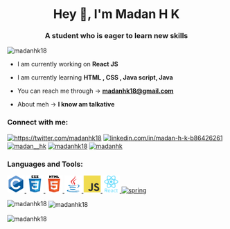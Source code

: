 <h1 align="center">Hey 👋, I'm Madan H K</h1>
<h3 align="center">A student who is eager to learn new skills</h3>

<p align="left"> <img src="https://komarev.com/ghpvc/?username=madanhk18&label=Profile%20views&color=0e75b6&style=flat" alt="madanhk18" /> </p>

-  I am currently working on **React JS**

-  I am currently learning **HTML , CSS , Java script, Java**

- You can reach me through -> **madanhk18@gmail.com**

- About meh -> **I know am talkative**

<h3 align="left">Connect with me:</h3>
<p align="left">
<a href="https://twitter.com/https://twitter.com/madanhk18" target="blank"><img align="center" src="https://raw.githubusercontent.com/rahuldkjain/github-profile-readme-generator/master/src/images/icons/Social/twitter.svg" alt="https://twitter.com/madanhk18" height="30" width="40" /></a>
<a href="https://linkedin.com/in/linkedin.com/in/madan-h-k-b86426261" target="blank"><img align="center" src="https://raw.githubusercontent.com/rahuldkjain/github-profile-readme-generator/master/src/images/icons/Social/linked-in-alt.svg" alt="linkedin.com/in/madan-h-k-b86426261" height="30" width="40" /></a>
<a href="https://instagram.com/madan__hk" target="blank"><img align="center" src="https://raw.githubusercontent.com/rahuldkjain/github-profile-readme-generator/master/src/images/icons/Social/instagram.svg" alt="madan__hk" height="30" width="40" /></a>
<a href="https://www.leetcode.com/madanhk18" target="blank"><img align="center" src="https://raw.githubusercontent.com/rahuldkjain/github-profile-readme-generator/master/src/images/icons/Social/leet-code.svg" alt="madanhk18" height="30" width="40" /></a>
<a href="https://auth.geeksforgeeks.org/user/madanhk" target="blank"><img align="center" src="https://raw.githubusercontent.com/rahuldkjain/github-profile-readme-generator/master/src/images/icons/Social/geeks-for-geeks.svg" alt="madanhk" height="30" width="40" /></a>
</p>

<h3 align="left">Languages and Tools:</h3>
<p align="left"> <a href="https://www.cprogramming.com/" target="_blank" rel="noreferrer"> <img src="https://raw.githubusercontent.com/devicons/devicon/master/icons/c/c-original.svg" alt="c" width="40" height="40"/> </a> <a href="https://www.w3schools.com/css/" target="_blank" rel="noreferrer"> <img src="https://raw.githubusercontent.com/devicons/devicon/master/icons/css3/css3-original-wordmark.svg" alt="css3" width="40" height="40"/> </a> <a href="https://www.w3.org/html/" target="_blank" rel="noreferrer"> <img src="https://raw.githubusercontent.com/devicons/devicon/master/icons/html5/html5-original-wordmark.svg" alt="html5" width="40" height="40"/> </a> <a href="https://www.java.com" target="_blank" rel="noreferrer"> <img src="https://raw.githubusercontent.com/devicons/devicon/master/icons/java/java-original.svg" alt="java" width="40" height="40"/> </a> <a href="https://developer.mozilla.org/en-US/docs/Web/JavaScript" target="_blank" rel="noreferrer"> <img src="https://raw.githubusercontent.com/devicons/devicon/master/icons/javascript/javascript-original.svg" alt="javascript" width="40" height="40"/> </a> <a href="https://reactjs.org/" target="_blank" rel="noreferrer"> <img src="https://raw.githubusercontent.com/devicons/devicon/master/icons/react/react-original-wordmark.svg" alt="react" width="40" height="40"/> </a> <a href="https://spring.io/" target="_blank" rel="noreferrer"> <img src="https://www.vectorlogo.zone/logos/springio/springio-icon.svg" alt="spring" width="40" height="40"/> </a> </p>

<p><img align="left" src="https://github-readme-stats.vercel.app/api/top-langs?username=madanhk18&show_icons=true&locale=en&layout=compact" alt="madanhk18" /></p>

<p>&nbsp;<img align="center" src="https://github-readme-stats.vercel.app/api?username=madanhk18&show_icons=true&locale=en" alt="madanhk18" /></p>

<p><img align="center" src="https://github-readme-streak-stats.herokuapp.com/?user=madanhk18&" alt="madanhk18" /></p>
